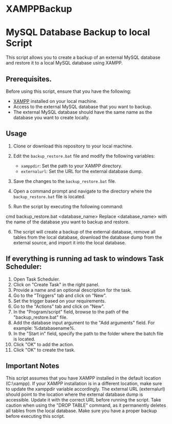 # XAMPPBackup
# MySQL Database Backup to local Script

This script allows you to create a backup of an external MySQL database and restore it to a local MySQL database using XAMPP.

## Prerequisites.

Before using this script, ensure that you have the following:

- [XAMPP](https://www.apachefriends.org/index.html) installed on your local machine.
- Access to the external MySQL database that you want to backup.
- The external MySQL database should have the same name as the database you want to create locally.

## Usage

1. Clone or download this repository to your local machine.
2. Edit the `backup_restore.bat` file and modify the following variables:

   - `xamppdir`: Set the path to your XAMPP directory.
   - `externalurl`: Set the URL for the external database dump.
   
3. Save the changes to the `backup_restore.bat` file.

4. Open a command prompt and navigate to the directory where the `backup_restore.bat` file is located.

5. Run the script by executing the following command:

  cmd
  backup_restore.bat <database_name>
Replace <database_name> with the name of the database you want to backup and restore.

6. The script will create a backup of the external database, remove all tables from the local database, download the database dump from the external source, and import it into the local database.

## If everything is running ad task to windows Task Scheduler: 
1. Open Task Scheduler.
2. Click on "Create Task" in the right panel.
3. Provide a name and an optional description for the task.
4. Go to the "Triggers" tab and click on "New".
5. Set the trigger based on your requirements.
6. Go to the "Actions" tab and click on "New".
7. In the "Program/script" field, browse to the path of the "backup_restore.bat" file.
8. Add the database input argument to the "Add arguments" field. For example: %databasename%.
9. In the "Start in" field, specify the path to the folder where the batch file is located.
10. Click "OK" to add the action.
11. Click "OK" to create the task.

## Important Notes
This script assumes that you have XAMPP installed in the default location (C:\xampp). If your XAMPP installation is in a different location, make sure to update the xamppdir variable accordingly.
The external URL (externalurl) should point to the location where the external database dump is accessible. Update it with the correct URL before running the script.
Take caution when using the "DROP TABLE" command, as it permanently deletes all tables from the local database. Make sure you have a proper backup before executing this script.
